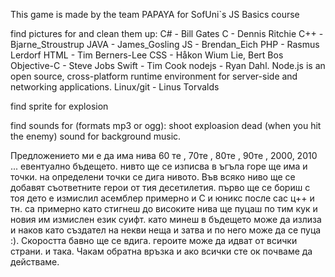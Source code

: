 ﻿This game is made by the team PAPAYA for SofUni`s JS Basics course

find pictures for and clean them up:
C# - Bill Gates
C - Dennis Ritchie
C++ - Bjarne_Stroustrup
JAVA - James_Gosling
JS - Brendan_Eich
PHP - Rasmus Lerdorf
HTML - Tim Berners-Lee
CSS - Håkon Wium Lie, Bert Bos
Objective-C - Steve Jobs
Swift - Tim Cook
nodejs - Ryan Dahl. Node.js is an open source, cross-platform runtime environment for server-side and networking applications.
Linux/git - Linus Torvalds

find sprite for explosion

find sounds for (formats mp3 or ogg):
shoot
exploasion
dead (when  you hit the enemy)
sound for background music.

Предложението ми е да има нива 60 те , 70те , 80те , 90те , 2000, 2010 ... евентуално бъдещето. 
нивто ще се изписва в ъгъла горе ще има и точки. на определени точки се дига нивото. Във всяко ниво ще се добавят съответните герои от тия десетилетия. 
първо ще се бориш с тоя дето е измислил асемблер примерно и С и юникс после сас ц++ и тн. са примерно като стигнеш до високите нива ще пуцаш по тим кук и новия им измислен език суифт. 
като минеш в бъдещето може да излиза и наков като създател на некви неща и затва и по него може да се пуца :). Скоростта бавно ще се вдига. героите може да идват от всички страни. и така. 
Чакам обратна връзка и ако всички сте ок почваме да действаме.